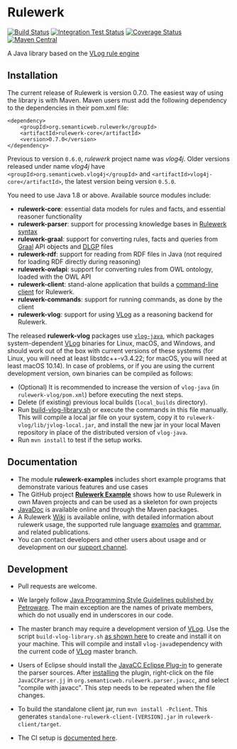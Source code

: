 Rulewerk
======
[![Build Status](https://github.com/knowsys/rulewerk/workflows/Rulewerk+Unit+Tests/badge.svg?branch=master)](https://github.com/knowsys/rulewerk/actions?query=workflow:Rulewerk+Unit+Tests)
[![Integration Test Status](https://github.com/knowsys/rulewerk/workflows/Rulewerk+Integration+Tests/badge.svg?branch=master)](https://github.com/knowsys/rulewerk/actions?query=workflow:Rulewerk+Integration+Tests)
[![Coverage Status](https://coveralls.io/repos/github/knowsys/rulewerk/badge.svg?branch=master)](https://coveralls.io/github/knowsys/rulewerk?branch=master)
[![Maven Central](https://maven-badges.herokuapp.com/maven-central/org.semanticweb.rulewerk/rulewerk-parent/badge.svg)](http://search.maven.org/#search|ga|1|g%3A%22org.semanticweb.rulewerk%22)

A Java library based on the [VLog rule engine](https://github.com/karmaresearch/vlog)

Installation
------------

The current release of Rulewerk is version 0.7.0. The easiest way of using the library is with Maven. Maven users must add the following dependency to the dependencies in their pom.xml file:

```
<dependency>
	<groupId>org.semanticweb.rulewerk</groupId>
	<artifactId>rulewerk-core</artifactId>
	<version>0.7.0</version>
</dependency>
```

Previous to version `0.6.0`, *rulewerk* project name was *vlog4j*. Older versions released under name *vlog4j* have `<groupId>org.semanticweb.vlog4j</groupId>` and `<artifactId>vlog4j-core</artifactId>`, the latest version being version `0.5.0`.


You need to use Java 1.8 or above. Available source modules include:

* **rulewerk-core**: essential data models for rules and facts, and essential reasoner functionality
* **rulewerk-parser**: support for processing knowledge bases in [Rulewerk syntax](https://github.com/knowsys/rulewerk/wiki/Rule-syntax-grammar)
* **rulewerk-graal**: support for converting rules, facts and queries from [Graal](http://graphik-team.github.io/graal/) API objects and [DLGP](http://graphik-team.github.io/graal/doc/dlgp) files
* **rulewerk-rdf**: support for reading from RDF files in Java (not required for loading RDF directly during reasoning)
* **rulewerk-owlapi**: support for converting rules from OWL ontology, loaded with the OWL API
* **rulewerk-client**: stand-alone application that builds a [command-line client](https://github.com/knowsys/rulewerk/wiki/Standalone-client) for Rulewerk.
* **rulewerk-commands**: support for running commands, as done by the client
* **rulewerk-vlog**: support for using [VLog](https://github.com/karmaresearch/vlog) as a reasoning backend for Rulewerk.

<a name="anchor-build-vlog">The released **rulewerk-vlog** packages use [`vlog-java`](https://search.maven.org/search?q=a:vlog-java), which packages system-dependent [VLog](https://github.com/karmaresearch/vlog) binaries for Linux, macOS, and Windows, and should work out of the box with current versions of these systems (for Linux, you will need at least libstdc++-v3.4.22; for macOS, you will need at least macOS 10.14). In case of problems, or if you are using the current development version, own binaries can be compiled as follows:
* (Optional) It is recommended to increase the version of `vlog-java` (in `rulewerk-vlog/pom.xml`) before executing the next steps.
* Delete (if existing) previous local builds (`local_builds` directory).
* Run [build-vlog-library.sh](https://github.com/knowsys/rulewerk/blob/master/build-vlog-library.sh) or execute the commands in this file manually. This will compile a local jar file on your system, copy it to ```rulewerk-vlog/lib/jvlog-local.jar```, and install the new jar in your local Maven repository in place of the distributed version of `vlog-java`.
* Run ```mvn install``` to test if the setup works.</a>



Documentation
-------------

* The module **rulewerk-examples** includes short example programs that demonstrate various features and use cases
* The GitHub project **[Rulewerk Example](https://github.com/knowsys/rulewerk-example)** shows how to use Rulewerk in own Maven projects and can be used as a skeleton for own projects
* [JavaDoc](https://knowsys.github.io/rulewerk/) is available online and through the Maven packages.
* A Rulewerk [Wiki](https://github.com/knowsys/rulewerk/wiki) is available online, with detailed information about rulewerk usage, the supported rule language [examples](https://github.com/knowsys/rulewerk/wiki/Rule-syntax-by-examples) and [grammar](https://github.com/knowsys/rulewerk/wiki/Rule-syntax-grammar), and related publications.
* You can contact developers and other users about usage and or development on our [support channel](https://matrix.to/#/#rulewerk-support:tu-dresden.de).

Development
-----------

* Pull requests are welcome.
* We largely follow [Java Programming Style Guidelines published by Petroware](https://petroware.no/javastyle.html). The main exception are the names of private members, which do not usually end in underscores in our code.

* The master branch may require a development version of [VLog](https://github.com/karmaresearch/vlog).
Use the script `build-vlog-library.sh` [as shown here](#anchor-build-vlog) to create and install it on your machine. This will compile and install `vlog-java`dependency with the current code of [VLog](https://github.com/karmaresearch/vlog) master branch.



* Users of Eclipse should install the [JavaCC Eclipse Plug-in](https://marketplace.eclipse.org/content/javacc-eclipse-plug) to generate the parser sources. After [installing](https://marketplace.eclipse.org/content/javacc-eclipse-plug/help) the plugin, right-click on the file `JavaCCParser.jj` in `org.semanticweb.rulewerk.parser.javacc`, and select "compile with javacc". This step needs to be repeated when the file changes.
* To build the standalone client jar, run `mvn install -Pclient`. This generates `standalone-rulewerk-client-[VERSION].jar` in `rulewerk-client/target`.
* The CI setup is [documented here](https://github.com/knowsys/rulewerk/wiki/CI-Setup).
